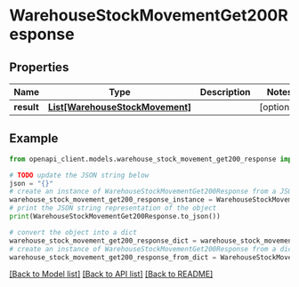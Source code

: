 # WarehouseStockMovementGet200Response


## Properties

Name | Type | Description | Notes
------------ | ------------- | ------------- | -------------
**result** | [**List[WarehouseStockMovement]**](WarehouseStockMovement.md) |  | [optional] 

## Example

```python
from openapi_client.models.warehouse_stock_movement_get200_response import WarehouseStockMovementGet200Response

# TODO update the JSON string below
json = "{}"
# create an instance of WarehouseStockMovementGet200Response from a JSON string
warehouse_stock_movement_get200_response_instance = WarehouseStockMovementGet200Response.from_json(json)
# print the JSON string representation of the object
print(WarehouseStockMovementGet200Response.to_json())

# convert the object into a dict
warehouse_stock_movement_get200_response_dict = warehouse_stock_movement_get200_response_instance.to_dict()
# create an instance of WarehouseStockMovementGet200Response from a dict
warehouse_stock_movement_get200_response_from_dict = WarehouseStockMovementGet200Response.from_dict(warehouse_stock_movement_get200_response_dict)
```
[[Back to Model list]](../README.md#documentation-for-models) [[Back to API list]](../README.md#documentation-for-api-endpoints) [[Back to README]](../README.md)


